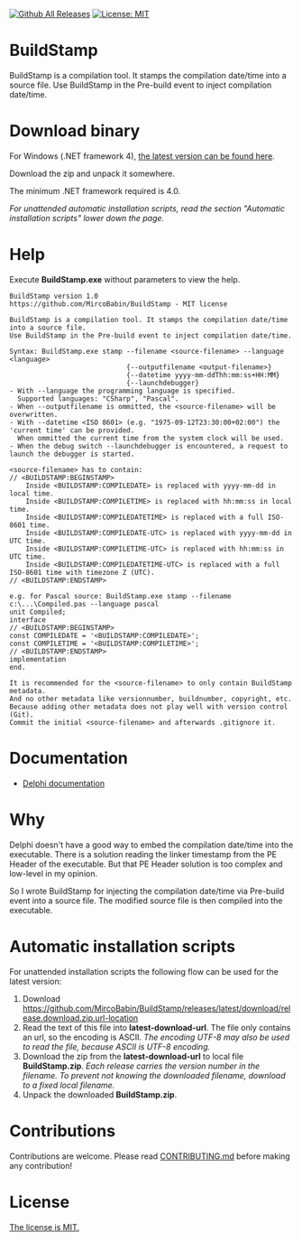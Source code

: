 [![Github All Releases](https://img.shields.io/github/downloads/MircoBabin/BuildStamp/total)](https://github.com/MircoBabin/BuildStamp/releases)
[![License: MIT](https://img.shields.io/badge/License-MIT-yellow.svg)](https://github.com/MircoBabin/BuildStamp/blob/master/LICENSE.md)

# BuildStamp
BuildStamp is a compilation tool. It stamps the compilation date/time into a source file. Use BuildStamp in the Pre-build event to inject compilation date/time.

# Download binary
For Windows (.NET framework 4), [the latest version can be found here](https://github.com/MircoBabin/BuildStamp/releases/latest "Latest Version").

Download the zip and unpack it somewhere.

The minimum .NET framework required is 4.0.

*For unattended automatic installation scripts, read the section "Automatic installation scripts" lower down the page.*

# Help

Execute **BuildStamp.exe** without parameters to view the help.

```
BuildStamp version 1.0
https://github.com/MircoBabin/BuildStamp - MIT license

BuildStamp is a compilation tool. It stamps the compilation date/time into a source file.
Use BuildStamp in the Pre-build event to inject compilation date/time.

Syntax: BuildStamp.exe stamp --filename <source-filename> --language <language>
                             {--outputfilename <output-filename>}
                             {--datetime yyyy-mm-ddThh:mm:ss+HH:MM}
                             {--launchdebugger}
- With --language the programming language is specified.
  Supported languages: "CSharp", "Pascal".
- When --outputfilename is ommitted, the <source-filename> will be overwritten.
- With --datetime <ISO 8601> (e.g. "1975-09-12T23:30:00+02:00") the 'current time' can be provided.
  When ommitted the current time from the system clock will be used.
- When the debug switch --launchdebugger is encountered, a request to launch the debugger is started.

<source-filename> has to contain:
// <BUILDSTAMP:BEGINSTAMP>
    Inside <BUILDSTAMP:COMPILEDATE> is replaced with yyyy-mm-dd in local time.
    Inside <BUILDSTAMP:COMPILETIME> is replaced with hh:mm:ss in local time.
    Inside <BUILDSTAMP:COMPILEDATETIME> is replaced with a full ISO-8601 time.
    Inside <BUILDSTAMP:COMPILEDATE-UTC> is replaced with yyyy-mm-dd in UTC time.
    Inside <BUILDSTAMP:COMPILETIME-UTC> is replaced with hh:mm:ss in UTC time.
    Inside <BUILDSTAMP:COMPILEDATETIME-UTC> is replaced with a full ISO-8601 time with timezone Z (UTC).
// <BUILDSTAMP:ENDSTAMP>

e.g. for Pascal source: BuildStamp.exe stamp --filename c:\...\Compiled.pas --language pascal
unit Compiled;
interface
// <BUILDSTAMP:BEGINSTAMP>
const COMPILEDATE = '<BUILDSTAMP:COMPILEDATE>';
const COMPILETIME = '<BUILDSTAMP:COMPILETIME>';
// <BUILDSTAMP:ENDSTAMP>
implementation
end.

It is recommended for the <source-filename> to only contain BuildStamp metadata.
And no other metadata like versionnumber, buildnumber, copyright, etc.
Because adding other metadata does not play well with version control (Git).
Commit the initial <source-filename> and afterwards .gitignore it.

```

# Documentation

- [Delphi documentation](docs/Delphi/README.md "Delphi documentation")

# Why
Delphi doesn't have a good way to embed the compilation date/time into the executable. There is a solution reading the linker timestamp from the PE Header of the executable. But that PE Header solution is too complex and low-level in my opinion.

So I wrote BuildStamp for injecting the compilation date/time via Pre-build event into a source file. The modified source file is then compiled into the executable.

# Automatic installation scripts
For unattended installation scripts the following flow can be used for the latest version:

1) Download https://github.com/MircoBabin/BuildStamp/releases/latest/download/release.download.zip.url-location
2) Read the text of this file into **latest-download-url**. The file only contains an url, so the encoding is ASCII. *The encoding UTF-8 may also be used to read the file, because ASCII is UTF-8 encoding.*
3) Download the zip from the **latest-download-url** to local file **BuildStamp.zip**. *Each release carries the version number in the filename. To prevent not knowing the downloaded filename, download to a fixed local filename.*
4) Unpack the downloaded **BuildStamp.zip**.

# Contributions
Contributions are welcome. Please read [CONTRIBUTING.md](CONTRIBUTING.md "contributing") before making any contribution!

# License
[The license is MIT.](LICENSE.md "license")





